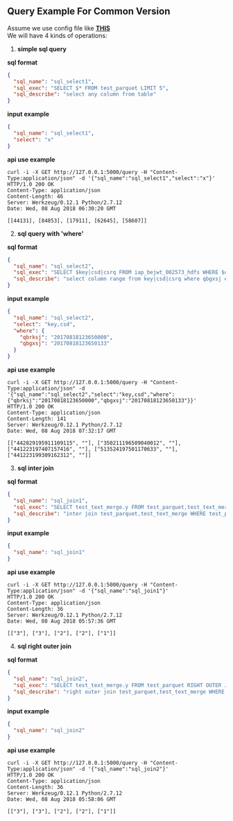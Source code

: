 ## Query Example For Common Version

Assume we use config file like __[THIS](./config_common.json)__  
We will have 4 kinds of operations:

1) __simple sql query__

__sql format__
```json
{
  "sql_name": "sql_select1",
  "sql_exec": "SELECT $* FROM test_parquet LIMIT 5",
  "sql_describe": "select any column from table"
}
```

__input example__
```json
{
  "sql_name": "sql_select1",
  "select": "x"
}

```

__api use example__
```
curl -i -X GET http://127.0.0.1:5000/query -H "Content-Type:application/json" -d '{"sql_name":"sql_select1","select":"x"}'
HTTP/1.0 200 OK
Content-Type: application/json
Content-Length: 46
Server: Werkzeug/0.12.1 Python/2.7.12
Date: Wed, 08 Aug 2018 06:30:20 GMT

[[44131], [84853], [17911], [62645], [58607]]

```

2) __sql query with 'where'__

__sql format__
```json
{
  "sql_name": "sql_select2",
  "sql_exec": "SELECT $key|csd|csrq FROM iap_bejwt_002573_hdfs WHERE $qbgxsj.eq AND $qbrksj.eq LIMIT 5",
  "sql_describe": "select column range from key|csd|csrq where qbgxsj equal to a given number and qbrksj equal to a given number"
}
```

__input example__
```json
{
  "sql_name": "sql_select2",
  "select": "key,csd",
  "where": {
    "qbrksj": "20170818123650000",
    "qbgxsj": "20170818123650133"
  }  
}

```

__api use example__
```
curl -i -X GET http://127.0.0.1:5000/query -H "Content-Type:application/json" -d '{"sql_name":"sql_select2","select":"key,csd","where":{"qbrksj":"20170818123650000","qbgxsj":"20170818123650133"}}'
HTTP/1.0 200 OK
Content-Type: application/json
Content-Length: 141
Server: Werkzeug/0.12.1 Python/2.7.12
Date: Wed, 08 Aug 2018 07:32:17 GMT

[["442829195911109115", ""], ["350211196509040012", ""], ["441223197407157416", ""], ["513524197501170633", ""], ["441223199309162312", ""]]

```

3) __sql inter join__

__sql format__
```json
{
  "sql_name": "sql_join1",
  "sql_exec": "SELECT test_text_merge.y FROM test_parquet,test_text_merge WHERE test_parquet.x=test_text_merge.x",
  "sql_describe": "inter join test_parquet,test_text_merge WHERE test_parquet.x=test_text_merge.x"
}
```

__input example__
```json
{
  "sql_name": "sql_join1"
}

```

__api use example__
```
curl -i -X GET http://127.0.0.1:5000/query -H "Content-Type:application/json" -d '{"sql_name":"sql_join1"}'
HTTP/1.0 200 OK
Content-Type: application/json
Content-Length: 36
Server: Werkzeug/0.12.1 Python/2.7.12
Date: Wed, 08 Aug 2018 05:57:36 GMT

[["3"], ["3"], ["2"], ["2"], ["1"]]

```

4) __sql right outer join__

__sql format__
```json
{
  "sql_name": "sql_join2",
  "sql_exec": "SELECT test_text_merge.y FROM test_parquet RIGHT OUTER JOIN test_text_merge ON test_parquet.x=test_text_merge.x",
  "sql_describe": "right outer join test_parquet,test_text_merge WHERE test_parquet.x=test_text_merge.x"
}
```

__input example__
```json
{
  "sql_name": "sql_join2"
}

```

__api use example__
```
curl -i -X GET http://127.0.0.1:5000/query -H "Content-Type:application/json" -d '{"sql_name":"sql_join2"}'
HTTP/1.0 200 OK
Content-Type: application/json
Content-Length: 36
Server: Werkzeug/0.12.1 Python/2.7.12
Date: Wed, 08 Aug 2018 05:58:06 GMT

[["3"], ["3"], ["2"], ["2"], ["1"]]

```